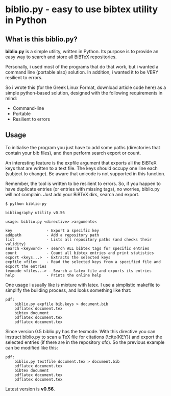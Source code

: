 biblio.py - easy to use bibtex utility in Python
================================================

What is this biblio.py?
-----------------------

**biblio.py** is a simple utility, written in Python. Its purpose is to provide an easy way to search and store all BiBTeX repositories. 

Personally, i used most of the programs that do that work, but i wanted a command line (portable also) solution. In addition, i wanted it to be VERY resilient to errors. 

So i wrote this (for the Greek Linux Format, download article code here) as a simple python-based solution, designed with the following requirements in mind:

* Command-line
* Portable
* Resilient to errors

Usage
-----
To initialise the program you just have to add some paths (directories that contain your bib files), and then perform search export or count. 

An interesting feature is the expfile argument that exports all the BiBTeX keys that are written to a text file. The keys should occupy one line each (subject to change). Be aware that unicode is not supported in this function. 

Remember, the tool is written to be resilient to errors. So, if you happen to have duplicate entries (or entries with missing tags), no worries, biblio.py will not complain. Just add your BiBTeX dirs, search and export.

    $ python biblio-py

    bibliography utility v0.56

    usage: biblio.py <directive> >arguments<

    key               - Export a specific key
    addpath           - Add a repository path
    list              - Lists all repository paths (and checks their validity)
    search <keyword>  - search ALL bibtex tags for specific entries
    count             - Count all bibtex entries and print statistics
    export <keys...>  - Extracts the selected keys
    expfile <file>    - Read the selected keys from a specified file and export the entries
    texmode <files...> - Search a latex file and exports its entries
    help              - Prints the online help

One usage i usually like is mixture with latex. I use a simplistic makefile to simplify the building process, and looks something like that:

    pdf:
	    biblio.py expfile bib.keys > document.bib
	    pdflatex document.tex
	    bibtex document
	    pdflatex document.tex
	    pdflatex document.tex

Since version 0.5 biblio.py has the texmode. With this directive you can instruct biblio.py to scan a TeX file for citations (\cite{KEY}) and export the selected entries (if there are in the repository ofc). So the previous example can be modified like this:

    pdf:
	    biblio.py textfile document.tex > document.bib
    	pdflatex document.tex
	    bibtex document
	    pdflatex document.tex
	    pdflatex document.tex

Latest version is **v0.56**.
